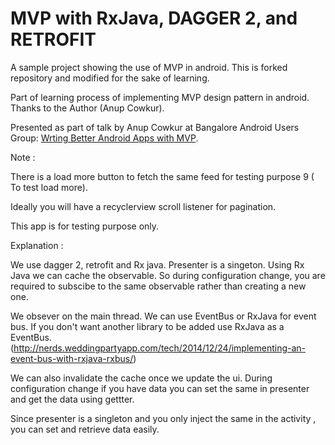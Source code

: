 # MVP with RxJava, DAGGER 2, and RETROFIT
A sample project showing the use of MVP in android. This is forked repository and modified for the sake of learning. 

Part of learning process of implementing MVP design pattern in android. Thanks to the Author (Anup Cowkur).

Presented as part of talk by Anup Cowkur at Bangalore Android Users Group: [Wrting Better Android Apps with MVP](http://slides.com/anupcowkur/writing-better-android-apps-with-mvp).

Note :

There is a load more button to fetch the same feed for testing purpose 9 ( To test load more). 

Ideally you will have a recyclerview scroll listener for pagination. 

This app is for testing purpose only.

Explanation :

We use dagger 2, retrofit and Rx java. Presenter is a singeton. Using Rx Java we can cache the observable. So during configuration change, you are required to subscibe to the same observable rather than creating a new one.

We obsever on the main thread. We can use EventBus or RxJava for event bus. If you don't want another library to be added use RxJava as a EventBus. (http://nerds.weddingpartyapp.com/tech/2014/12/24/implementing-an-event-bus-with-rxjava-rxbus/)

We can also invalidate the cache once we update the ui. During configuration change if you have data you can set the same in presenter and get the data using gettter.

Since presenter is a singleton and you only inject the same in the activity , you can set and retrieve data easily.
